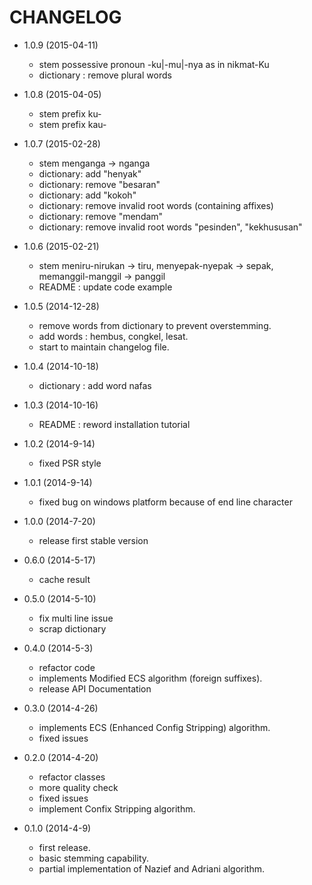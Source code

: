 CHANGELOG
=========

* 1.0.9 (2015-04-11)
  * stem possessive pronoun -ku|-mu|-nya as in nikmat-Ku
  * dictionary : remove plural words

* 1.0.8 (2015-04-05)
  * stem prefix ku-
  * stem prefix kau-

* 1.0.7 (2015-02-28)

  * stem menganga -> nganga
  * dictionary: add "henyak"
  * dictionary: remove "besaran"
  * dictionary: add "kokoh"
  * dictionary: remove invalid root words (containing affixes)
  * dictionary: remove "mendam"
  * dictionary: remove invalid root words "pesinden", "kekhususan"

* 1.0.6 (2015-02-21)

  * stem meniru-nirukan -> tiru, menyepak-nyepak -> sepak, memanggil-manggil -> panggil
  * README : update code example

* 1.0.5 (2014-12-28)

  * remove words from dictionary to prevent overstemming.
  * add words : hembus, congkel, lesat.
  * start to maintain changelog file.

* 1.0.4 (2014-10-18)

  * dictionary : add word nafas

* 1.0.3 (2014-10-16)

  * README : reword installation tutorial

* 1.0.2 (2014-9-14)

  * fixed PSR style

* 1.0.1 (2014-9-14)

  * fixed bug on windows platform because of end line character

* 1.0.0 (2014-7-20)

  * release first stable version

* 0.6.0 (2014-5-17)

  * cache result

* 0.5.0 (2014-5-10)

  * fix multi line issue
  * scrap dictionary

* 0.4.0 (2014-5-3)

  * refactor code
  * implements Modified ECS algorithm (foreign suffixes).
  * release API Documentation

* 0.3.0 (2014-4-26)

  * implements ECS (Enhanced Config Stripping) algorithm.
  * fixed issues

* 0.2.0 (2014-4-20)

  * refactor classes
  * more quality check
  * fixed issues
  * implement Confix Stripping algorithm.

* 0.1.0 (2014-4-9)

  * first release.
  * basic stemming capability.
  * partial implementation of Nazief and Adriani algorithm.
